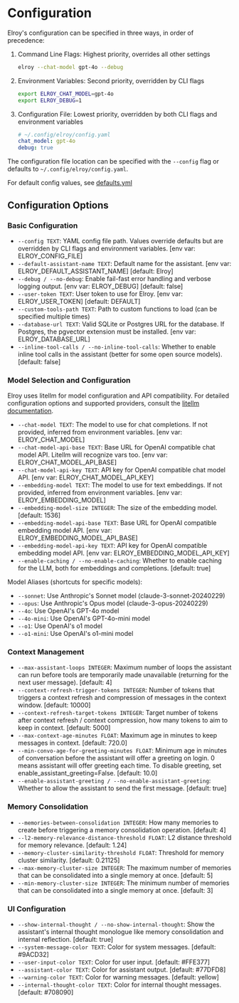 # Configuration

Elroy's configuration can be specified in three ways, in order of precedence:

1. Command Line Flags: Highest priority, overrides all other settings
   ```bash
   elroy --chat-model gpt-4o --debug
   ```

2. Environment Variables: Second priority, overridden by CLI flags
   ```bash
   export ELROY_CHAT_MODEL=gpt-4o
   export ELROY_DEBUG=1
   ```

3. Configuration File: Lowest priority, overridden by both CLI flags and environment variables
   ```yaml
   # ~/.config/elroy/config.yaml
   chat_model: gpt-4o
   debug: true
   ```

The configuration file location can be specified with the `--config` flag or defaults to `~/.config/elroy/config.yaml`.

For default config values, see [defaults.yml](../elroy/defaults.yml)

## Configuration Options

### Basic Configuration
* `--config TEXT`: YAML config file path. Values override defaults but are overridden by CLI flags and environment variables. [env var: ELROY_CONFIG_FILE]
* `--default-assistant-name TEXT`: Default name for the assistant. [env var: ELROY_DEFAULT_ASSISTANT_NAME] [default: Elroy]
* `--debug / --no-debug`: Enable fail-fast error handling and verbose logging output. [env var: ELROY_DEBUG] [default: false]
* `--user-token TEXT`: User token to use for Elroy. [env var: ELROY_USER_TOKEN] [default: DEFAULT]
* `--custom-tools-path TEXT`: Path to custom functions to load (can be specified multiple times)
* `--database-url TEXT`: Valid SQLite or Postgres URL for the database. If Postgres, the pgvector extension must be installed. [env var: ELROY_DATABASE_URL]
* `--inline-tool-calls / --no-inline-tool-calls`: Whether to enable inline tool calls in the assistant (better for some open source models). [default: false]

### Model Selection and Configuration
Elroy uses litellm for model configuration and API compatibility. For detailed configuration options and supported providers, consult the [litellm documentation](https://docs.litellm.ai/docs/).

* `--chat-model TEXT`: The model to use for chat completions. If not provided, inferred from environment variables. [env var: ELROY_CHAT_MODEL]
* `--chat-model-api-base TEXT`: Base URL for OpenAI compatible chat model API. Litellm will recognize vars too. [env var: ELROY_CHAT_MODEL_API_BASE]
* `--chat-model-api-key TEXT`: API key for OpenAI compatible chat model API. [env var: ELROY_CHAT_MODEL_API_KEY]
* `--embedding-model TEXT`: The model to use for text embeddings. If not provided, inferred from environment variables. [env var: ELROY_EMBEDDING_MODEL]
* `--embedding-model-size INTEGER`: The size of the embedding model. [default: 1536]
* `--embedding-model-api-base TEXT`: Base URL for OpenAI compatible embedding model API. [env var: ELROY_EMBEDDING_MODEL_API_BASE]
* `--embedding-model-api-key TEXT`: API key for OpenAI compatible embedding model API. [env var: ELROY_EMBEDDING_MODEL_API_KEY]
* `--enable-caching / --no-enable-caching`: Whether to enable caching for the LLM, both for embeddings and completions. [default: true]

Model Aliases (shortcuts for specific models):
* `--sonnet`: Use Anthropic's Sonnet model (claude-3-sonnet-20240229)
* `--opus`: Use Anthropic's Opus model (claude-3-opus-20240229)
* `--4o`: Use OpenAI's GPT-4o model
* `--4o-mini`: Use OpenAI's GPT-4o-mini model
* `--o1`: Use OpenAI's o1 model
* `--o1-mini`: Use OpenAI's o1-mini model

### Context Management
* `--max-assistant-loops INTEGER`: Maximum number of loops the assistant can run before tools are temporarily made unavailable (returning for the next user message). [default: 4]
* `--context-refresh-trigger-tokens INTEGER`: Number of tokens that triggers a context refresh and compression of messages in the context window. [default: 10000]
* `--context-refresh-target-tokens INTEGER`: Target number of tokens after context refresh / context compression, how many tokens to aim to keep in context. [default: 5000]
* `--max-context-age-minutes FLOAT`: Maximum age in minutes to keep messages in context. [default: 720.0]
* `--min-convo-age-for-greeting-minutes FLOAT`: Minimum age in minutes of conversation before the assistant will offer a greeting on login. 0 means assistant will offer greeting each time. To disable greeting, set enable_assistant_greeting=False. [default: 10.0]
* `--enable-assistant-greeting / --no-enable-assistant-greeting`: Whether to allow the assistant to send the first message. [default: true]

### Memory Consolidation
* `--memories-between-consolidation INTEGER`: How many memories to create before triggering a memory consolidation operation. [default: 4]
* `--l2-memory-relevance-distance-threshold FLOAT`: L2 distance threshold for memory relevance. [default: 1.24]
* `--memory-cluster-similarity-threshold FLOAT`: Threshold for memory cluster similarity. [default: 0.21125]
* `--max-memory-cluster-size INTEGER`: The maximum number of memories that can be consolidated into a single memory at once. [default: 5]
* `--min-memory-cluster-size INTEGER`: The minimum number of memories that can be consolidated into a single memory at once. [default: 3]

### UI Configuration
* `--show-internal-thought / --no-show-internal-thought`: Show the assistant's internal thought monologue like memory consolidation and internal reflection. [default: true]
* `--system-message-color TEXT`: Color for system messages. [default: #9ACD32]
* `--user-input-color TEXT`: Color for user input. [default: #FFE377]
* `--assistant-color TEXT`: Color for assistant output. [default: #77DFD8]
* `--warning-color TEXT`: Color for warning messages. [default: yellow]
* `--internal-thought-color TEXT`: Color for internal thought messages. [default: #708090]
